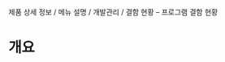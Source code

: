 <!--breadcrumb:제품 상세 정보 / 메뉴 설명 / 개발관리 / 결함 현황 – 프로그램 결함 현황--><span class="md-breadcrumb">제품 상세 정보 / 메뉴 설명 / 개발관리 / 결함 현황 – 프로그램 결함 현황</span>
# 개요
